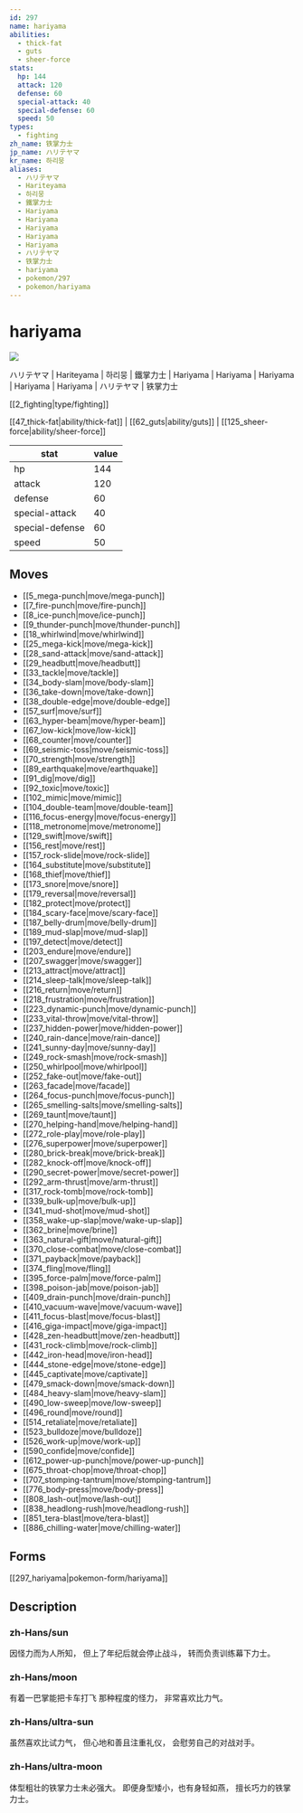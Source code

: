 ```yaml
---
id: 297
name: hariyama
abilities:
  - thick-fat
  - guts
  - sheer-force
stats:
  hp: 144
  attack: 120
  defense: 60
  special-attack: 40
  special-defense: 60
  speed: 50
types:
  - fighting
zh_name: 铁掌力士
jp_name: ハリテヤマ
kr_name: 하리뭉
aliases:
  - ハリテヤマ
  - Hariteyama
  - 하리뭉
  - 鐵掌力士
  - Hariyama
  - Hariyama
  - Hariyama
  - Hariyama
  - Hariyama
  - ハリテヤマ
  - 铁掌力士
  - hariyama
  - pokemon/297
  - pokemon/hariyama
---
```

# hariyama

![](https://raw.githubusercontent.com/PokeAPI/sprites/master/sprites/pokemon/297.png)

ハリテヤマ | Hariteyama | 하리뭉 | 鐵掌力士 | Hariyama | Hariyama | Hariyama | Hariyama | Hariyama | ハリテヤマ | 铁掌力士

[[2_fighting|type/fighting]]

[[47_thick-fat|ability/thick-fat]] | [[62_guts|ability/guts]] | [[125_sheer-force|ability/sheer-force]]

|stat|value|
|---|---|
|hp|144|
|attack|120|
|defense|60|
|special-attack|40|
|special-defense|60|
|speed|50|


## Moves

- [[5_mega-punch|move/mega-punch]]
- [[7_fire-punch|move/fire-punch]]
- [[8_ice-punch|move/ice-punch]]
- [[9_thunder-punch|move/thunder-punch]]
- [[18_whirlwind|move/whirlwind]]
- [[25_mega-kick|move/mega-kick]]
- [[28_sand-attack|move/sand-attack]]
- [[29_headbutt|move/headbutt]]
- [[33_tackle|move/tackle]]
- [[34_body-slam|move/body-slam]]
- [[36_take-down|move/take-down]]
- [[38_double-edge|move/double-edge]]
- [[57_surf|move/surf]]
- [[63_hyper-beam|move/hyper-beam]]
- [[67_low-kick|move/low-kick]]
- [[68_counter|move/counter]]
- [[69_seismic-toss|move/seismic-toss]]
- [[70_strength|move/strength]]
- [[89_earthquake|move/earthquake]]
- [[91_dig|move/dig]]
- [[92_toxic|move/toxic]]
- [[102_mimic|move/mimic]]
- [[104_double-team|move/double-team]]
- [[116_focus-energy|move/focus-energy]]
- [[118_metronome|move/metronome]]
- [[129_swift|move/swift]]
- [[156_rest|move/rest]]
- [[157_rock-slide|move/rock-slide]]
- [[164_substitute|move/substitute]]
- [[168_thief|move/thief]]
- [[173_snore|move/snore]]
- [[179_reversal|move/reversal]]
- [[182_protect|move/protect]]
- [[184_scary-face|move/scary-face]]
- [[187_belly-drum|move/belly-drum]]
- [[189_mud-slap|move/mud-slap]]
- [[197_detect|move/detect]]
- [[203_endure|move/endure]]
- [[207_swagger|move/swagger]]
- [[213_attract|move/attract]]
- [[214_sleep-talk|move/sleep-talk]]
- [[216_return|move/return]]
- [[218_frustration|move/frustration]]
- [[223_dynamic-punch|move/dynamic-punch]]
- [[233_vital-throw|move/vital-throw]]
- [[237_hidden-power|move/hidden-power]]
- [[240_rain-dance|move/rain-dance]]
- [[241_sunny-day|move/sunny-day]]
- [[249_rock-smash|move/rock-smash]]
- [[250_whirlpool|move/whirlpool]]
- [[252_fake-out|move/fake-out]]
- [[263_facade|move/facade]]
- [[264_focus-punch|move/focus-punch]]
- [[265_smelling-salts|move/smelling-salts]]
- [[269_taunt|move/taunt]]
- [[270_helping-hand|move/helping-hand]]
- [[272_role-play|move/role-play]]
- [[276_superpower|move/superpower]]
- [[280_brick-break|move/brick-break]]
- [[282_knock-off|move/knock-off]]
- [[290_secret-power|move/secret-power]]
- [[292_arm-thrust|move/arm-thrust]]
- [[317_rock-tomb|move/rock-tomb]]
- [[339_bulk-up|move/bulk-up]]
- [[341_mud-shot|move/mud-shot]]
- [[358_wake-up-slap|move/wake-up-slap]]
- [[362_brine|move/brine]]
- [[363_natural-gift|move/natural-gift]]
- [[370_close-combat|move/close-combat]]
- [[371_payback|move/payback]]
- [[374_fling|move/fling]]
- [[395_force-palm|move/force-palm]]
- [[398_poison-jab|move/poison-jab]]
- [[409_drain-punch|move/drain-punch]]
- [[410_vacuum-wave|move/vacuum-wave]]
- [[411_focus-blast|move/focus-blast]]
- [[416_giga-impact|move/giga-impact]]
- [[428_zen-headbutt|move/zen-headbutt]]
- [[431_rock-climb|move/rock-climb]]
- [[442_iron-head|move/iron-head]]
- [[444_stone-edge|move/stone-edge]]
- [[445_captivate|move/captivate]]
- [[479_smack-down|move/smack-down]]
- [[484_heavy-slam|move/heavy-slam]]
- [[490_low-sweep|move/low-sweep]]
- [[496_round|move/round]]
- [[514_retaliate|move/retaliate]]
- [[523_bulldoze|move/bulldoze]]
- [[526_work-up|move/work-up]]
- [[590_confide|move/confide]]
- [[612_power-up-punch|move/power-up-punch]]
- [[675_throat-chop|move/throat-chop]]
- [[707_stomping-tantrum|move/stomping-tantrum]]
- [[776_body-press|move/body-press]]
- [[808_lash-out|move/lash-out]]
- [[838_headlong-rush|move/headlong-rush]]
- [[851_tera-blast|move/tera-blast]]
- [[886_chilling-water|move/chilling-water]]

## Forms



[[297_hariyama|pokemon-form/hariyama]]

## Description

### zh-Hans/sun

因怪力而为人所知，
但上了年纪后就会停止战斗，
转而负责训练幕下力士。

### zh-Hans/moon

有着一巴掌能把卡车打飞
那种程度的怪力，
非常喜欢比力气。

### zh-Hans/ultra-sun

虽然喜欢比试力气，
但心地和善且注重礼仪，
会慰劳自己的对战对手。

### zh-Hans/ultra-moon

体型粗壮的铁掌力士未必强大。
即便身型矮小，也有身轻如燕，
擅长巧力的铁掌力士。

